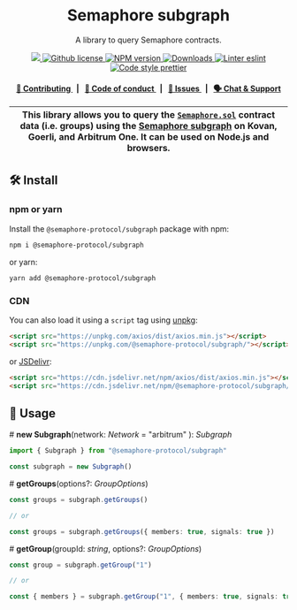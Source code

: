 <p align="center">
    <h1 align="center">
        Semaphore subgraph
    </h1>
    <p align="center">A library to query Semaphore contracts.</p>
</p>

<p align="center">
    <a href="https://github.com/semaphore-protocol">
        <img src="https://img.shields.io/badge/project-Semaphore-blue.svg?style=flat-square">
    </a>
    <a href="https://github.com/semaphore-protocol/semaphore/blob/main/LICENSE">
        <img alt="Github license" src="https://img.shields.io/github/license/semaphore-protocol/semaphore.svg?style=flat-square">
    </a>
    <a href="https://www.npmjs.com/package/@semaphore-protocol/subgraph">
        <img alt="NPM version" src="https://img.shields.io/npm/v/@semaphore-protocol/subgraph?style=flat-square" />
    </a>
    <a href="https://npmjs.org/package/@semaphore-protocol/subgraph">
        <img alt="Downloads" src="https://img.shields.io/npm/dm/@semaphore-protocol/subgraph.svg?style=flat-square" />
    </a>
    <a href="https://eslint.org/">
        <img alt="Linter eslint" src="https://img.shields.io/badge/linter-eslint-8080f2?style=flat-square&logo=eslint" />
    </a>
    <a href="https://prettier.io/">
        <img alt="Code style prettier" src="https://img.shields.io/badge/code%20style-prettier-f8bc45?style=flat-square&logo=prettier" />
    </a>
</p>

<div align="center">
    <h4>
        <a href="https://github.com/semaphore-protocol/semaphore/blob/main/CONTRIBUTING.md">
            👥 Contributing
        </a>
        <span>&nbsp;&nbsp;|&nbsp;&nbsp;</span>
        <a href="https://github.com/semaphore-protocol/semaphore/blob/main/CODE_OF_CONDUCT.md">
            🤝 Code of conduct
        </a>
        <span>&nbsp;&nbsp;|&nbsp;&nbsp;</span>
        <a href="https://github.com/semaphore-protocol/semaphore/contribute">
            🔎 Issues
        </a>
        <span>&nbsp;&nbsp;|&nbsp;&nbsp;</span>
        <a href="https://discord.gg/6mSdGHnstH">
            🗣️ Chat &amp; Support
        </a>
    </h4>
</div>

| This library allows you to query the [`Semaphore.sol`](https://github.com/semaphore-protocol/semaphore/blob/main/contracts/Semaphore.sol) contract data (i.e. groups) using the [Semaphore subgraph](https://github.com/semaphore-protocol/subgraph) on Kovan, Goerli, and Arbitrum One. It can be used on Node.js and browsers. |
| -------------------------------------------------------------------------------------------------------------------------------------------------------------------------------------------------------------------------------------------------------------------------------------------------------------------------------- |

## 🛠 Install

### npm or yarn

Install the `@semaphore-protocol/subgraph` package with npm:

```bash
npm i @semaphore-protocol/subgraph
```

or yarn:

```bash
yarn add @semaphore-protocol/subgraph
```

### CDN

You can also load it using a `script` tag using [unpkg](https://unpkg.com/):

```html
<script src="https://unpkg.com/axios/dist/axios.min.js"></script>
<script src="https://unpkg.com/@semaphore-protocol/subgraph/"></script>
```

or [JSDelivr](https://www.jsdelivr.com/):

```html
<script src="https://cdn.jsdelivr.net/npm/axios/dist/axios.min.js"></script>
<script src="https://cdn.jsdelivr.net/npm/@semaphore-protocol/subgraph/"></script>
```

## 📜 Usage

\# **new Subgraph**(network: _Network_ = "arbitrum" ): _Subgraph_

```typescript
import { Subgraph } from "@semaphore-protocol/subgraph"

const subgraph = new Subgraph()
```

\# **getGroups**(options?: _GroupOptions_)

```typescript
const groups = subgraph.getGroups()

// or

const groups = subgraph.getGroups({ members: true, signals: true })
```

\# **getGroup**(groupId: _string_, options?: _GroupOptions_)

```typescript
const group = subgraph.getGroup("1")

// or

const { members } = subgraph.getGroup("1", { members: true, signals: true })
```
